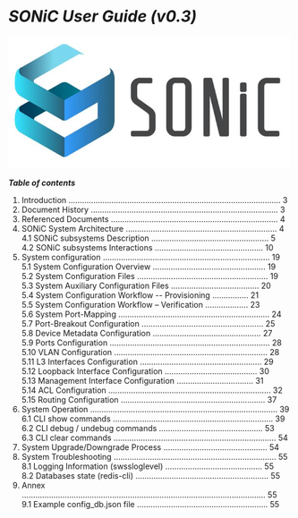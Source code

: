 # *SONiC User Guide (v0.3)*  
![SONiC_Logo](https://github.com/deviprasad80/hello-world/blob/e7d21d2b327edc7903b015171bdcc7a12f14ded8/SONIC_logo.png "SONiC_logo") 
 
__*Table of contents*__  												     
 1.    Introduction .............................................................................................. 3    
 2.    Document History ................................................................................... 3    
 3.    Referenced Documents .......................................................................... 4    
 4.	SONiC System Architecture ................................................................... 4    
   4.1   SONiC subsystems Description .................................................... 5    
   4.2   SONiC subsystems Interactions ................................................ 10    
 5.    System configuration .......................................................................... 19  
   5.1	System Configuration Overview .................................................. 19  
   5.2	System Configuration Files .......................................................... 19  
   5.3	System Auxiliary Configuration Files ....................................... 20  
   5.4	System Configuration Workflow -- Provisioning ................ 21  
   5.5	System Configuration Workflow – Verification ................... 23  
   5.6	System Port-Mapping ................................................................... 24  
   5.7	Port-Breakout Configuration ...................................................... 25  
   5.8	Device Metadata Configuration ................................................ 27  
   5.9	Ports Configuration ....................................................................... 28  
   5.10	VLAN Configuration .................................................................... 28  
   5.11	L3 Interfaces Configuration ...................................................... 29  
   5.12	Loopback Interface Configuration ......................................... 30  
   5.13	Management Interface Configuration .................................. 31  
   5.14	ACL Configuration ........................................................................ 32  
   5.15	Routing Configuration ................................................................ 37  
 6.	System Operation ................................................................................... 39  
   6.1	CLI show commands ....................................................................... 39  
   6.2	CLI debug / undebug commands .............................................. 53  
   6.3	CLI clear commands ........................................................................ 54  
 7.	System Upgrade/Downgrade Process .............................................. 54  
 8.	System Troubleshooting ........................................................................ 55  
   8.1	Logging Information (swssloglevel) ........................................... 55  
   8.2	Databases state (redis-cli) ........................................................... 55  
 9.	Annex ............................................................................................................ 55  
   9.1	Example config_db.json file .......................................................... 55  
   
